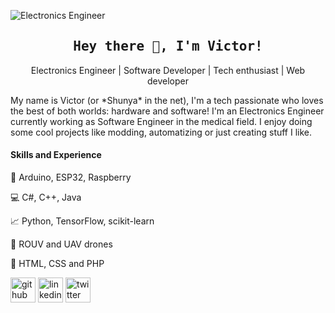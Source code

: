 ![Electronics Engineer](https://raw.githubusercontent.com/sagar-viradiya/sagar-viradiya/master/resources/banner.png)
<h2 align='center'><samp><strong>Hey there 👋, I'm Victor!</strong></samp></h2>
<p align='center'>Electronics Engineer | Software Developer | Tech enthusiast | Web developer</p>
My name is Victor (or *Shunya* in the net), I'm a tech passionate who loves the best of both worlds: hardware and software! I'm an Electronics Engineer currently working as Software Engineer in the medical field. I enjoy doing some cool projects like modding, automatizing or just creating stuff I like.

#### Skills and Experience
:robot: Arduino, ESP32, Raspberry

:computer: C#, C++, Java

:chart_with_upwards_trend: Python, TensorFlow, scikit-learn

:helicopter: ROUV and UAV drones

:newspaper: HTML, CSS and PHP

[<img src='https://cdn.jsdelivr.net/npm/simple-icons@3.0.1/icons/github.svg' alt='github' height='40'>](https://github.com/Shunya-sama)  [<img src='https://cdn.jsdelivr.net/npm/simple-icons@3.0.1/icons/linkedin.svg' alt='linkedin' height='40'>](https://www.linkedin.com/in/victorluquemartinez/)  [<img src='https://cdn.jsdelivr.net/npm/simple-icons@3.0.1/icons/twitter.svg' alt='twitter' height='40'>](https://twitter.com/ItsShunya)  

